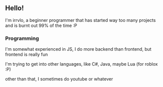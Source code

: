 ## Hello!

I'm irrvlo, a beginner programmer that has started way too many projects and is burnt out 99% of the time :P

### Programming

I'm somewhat experienced in JS, I do more backend than frontend, but frontend is really fun

I'm trying to get into other languages, like C#, Java, maybe Lua (for roblox :P)

other than that, I sometimes do youtube or whatever

